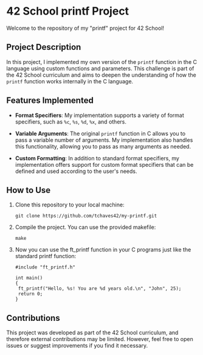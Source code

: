 # 42 School printf Project

Welcome to the repository of my "printf" project for 42 School!

## Project Description

In this project, I implemented my own version of the `printf` function in the C language using custom functions and parameters. This challenge is part of the 42 School curriculum and aims to deepen the understanding of how the `printf` function works internally in the C language.

## Features Implemented

- **Format Specifiers**: My implementation supports a variety of format specifiers, such as `%c`, `%s`, `%d`, `%x`, and others.

- **Variable Arguments**: The original `printf` function in C allows you to pass a variable number of arguments. My implementation also handles this functionality, allowing you to pass as many arguments as needed.

- **Custom Formatting**: In addition to standard format specifiers, my implementation offers support for custom format specifiers that can be defined and used according to the user's needs.

## How to Use

1. Clone this repository to your local machine:

   ```shell
   git clone https://github.com/tchaves42/my-printf.git

2. Compile the project. You can use the provided makefile:
   ```
   make

3. Now you can use the ft_printf function in your C programs just like the standard printf function:
   ```
   #include "ft_printf.h"

   int main()
   {
    ft_printf("Hello, %s! You are %d years old.\n", "John", 25);
    return 0;
   }

 ## Contributions
 
This project was developed as part of the 42 School curriculum, and therefore external contributions may be limited. However, feel free to open issues or suggest improvements if you find it necessary.

